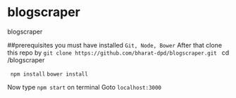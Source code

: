 # blogscraper
blogscraper

##prerequisites
you must have installed ``` Git, Node, Bower ```
After that clone this repo by
```git clone https://github.com/bharat-dpd/blogscraper.git ```
cd /blogscraper

``` npm install```
```bower install```

Now type ```npm start``` on terminal
Goto ```localhost:3000```


